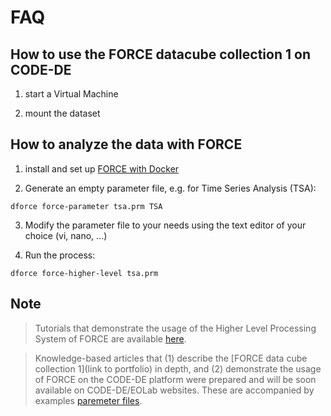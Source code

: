 # FAQ

## How to use the FORCE datacube collection 1 on CODE-DE

1) start a Virtual Machine

2) mount the dataset

## How to analyze the data with FORCE

1) install and set up [FORCE with Docker](https://github.com/CODE-DE-Cloud/community_FORCE/tree/main/FAQ/install.md)

2) Generate an empty parameter file, e.g. for Time Series Analysis (TSA):

```
dforce force-parameter tsa.prm TSA
```

3) Modify the parameter file to your needs using the text editor of your choice (vi, nano, ...)

4) Run the process:

```
dforce force-higher-level tsa.prm
```


## Note

> Tutorials that demonstrate the usage of the Higher Level Processing System of FORCE are available [here](https://force-eo.readthedocs.io/en/latest/howto/index.html).

> Knowledge-based articles that (1) describe the [FORCE data cube collection 1](link to portfolio) in depth, and (2) demonstrate the usage of FORCE on the CODE-DE platform were prepared and will be soon available on CODE-DE/EOLab websites.
> These are accompanied by examples [paremeter files](https://github.com/CODE-DE-Cloud/community_FORCE).
